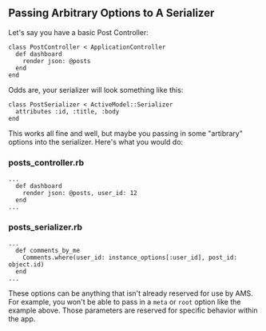 ## Passing Arbitrary Options to A Serializer

Let's say you have a basic Post Controller:

```
class PostController < ApplicationController
  def dashboard  
    render json: @posts
  end
end
```

Odds are, your serializer will look something like this:

```
class PostSerializer < ActiveModel::Serializer
  attributes :id, :title, :body
end
```

This works all fine and well, but maybe you passing in some "artibrary" options
into the serializer. Here's what you would do:

### posts_controller.rb

```
...
  def dashboard  
    render json: @posts, user_id: 12
  end
...
```

### posts_serializer.rb

```
...
  def comments_by_me  
    Comments.where(user_id: instance_options[:user_id], post_id: object.id)
  end
...
```

These options can be anything that isn't already reserved for use by AMS. For example,
you won't be able to pass in a `meta` or `root` option like the example above. Those
parameters are reserved for specific behavior within the app.
